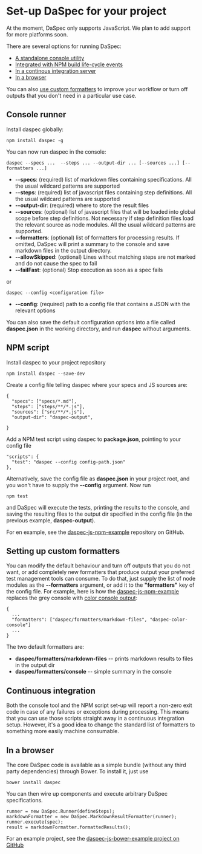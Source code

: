 # Set-up DaSpec for your project

At the moment, DaSpec only supports JavaScript. We plan to add support for more platforms soon.

There are several options for running DaSpec:

* [A standalone console utility](#console-runner)
* [Integrated with NPM build life-cycle events](#npm-script)
* [In a continous integration server](#continuous-integration)
* [In a browser](#in-a-browser)

You can also [use custom formatters](#setting-up-custom-formatters) to improve your workflow or turn off outputs that you don't need in a particular use case.

## Console runner

Install daspec globally:

    npm install daspec -g

You can now run daspec in the console:

    daspec --specs ...  --steps ... --output-dir ... [--sources ...] [--formatters ...]

* __--specs__: (required) list of markdown files containing specifications. All the usual wildcard patterns are supported
* __--steps__: (required) list of javascript files containing step definitions. All the usual wildcard patterns are supported
* __--output-dir__: (required) where to store the result files
* __--sources__: (optional) list of javascript files that will be loaded into global scope before step definitions. Not necessary if step definition files load the relevant source as node modules. All the usual wildcard patterns are supported.
* __--formatters__: (optional) list of formatters for processing results. If omitted, DaSpec will print a summary to the console and save markdown files in the output directory.
* __--allowSkipped__: (optional) Lines without matching steps are not marked and do not cause the spec to fail 
* __--failFast__: (optional) Stop execution as soon as a spec fails

or

	daspec --config <configuration file>

* __--config__: (required) path to a config file that contains a JSON with the relevant options

You can also save the default configuration options into a file called __daspec.json__ in the working directory, and run __daspec__ without arguments.

## NPM script

Install daspec to your project repository

    npm install daspec --save-dev

Create a config file telling daspec where your specs and JS sources are:

    {
      "specs": ["specs/*.md"],
      "steps": ["steps/**/*.js"],
      "sources": ["src/**/*.js"],
      "output-dir": "daspec-output",

    }

Add a NPM test script using daspec to __package.json__, pointing to your config file

    "scripts": {
      "test": "daspec --config config-path.json"
    },

Alternatively, save the config file as __daspec.json__ in your project root, and you won't have to supply the __--config__ argument. Now run

    npm test

and DaSpec will execute the tests, printing the results to the console, and saving the resulting files to the output dir specified in the config file (in the previous example, __daspec-output__).

For en example, see the [daspec-js-npm-example](https://github.com/daspec/daspec-js-npm-example) repository on GitHub.

## Setting up custom formatters

You can modify the default behaviour and turn off outputs that you do not want, or add completely new formatters that produce output your preferred test management tools can consume. To do that, just supply the list of node modules as the __--formatters__ argument, or add it to the __"formatters"__ key of the config file. For example, here is how the [daspec-js-npm-example](https://github.com/daspec/daspec-js-npm-example) replaces the grey console with [color console output](https://github.com/daspec/daspec-js-color-console-formatter):

    {
      ...
      "formatters": ["daspec/formatters/markdown-files", "daspec-color-console"]
      ...
    }

The two default formatters are:

* __daspec/formatters/markdown-files__ -- prints markdown results to files in the output dir
* __daspec/formatters/console__ -- simple summary in the console


## Continuous integration

Both the console tool and the NPM script set-up will report a non-zero exit code in case of any failures or exceptions during processing. This means that you can use those scripts straight away in a continuous integration setup. However, it's a good idea to change the standard list of formatters to something more easily machine consumable.


## In a browser

The core DaSpec code is available as a simple bundle (without any third party dependencies) through Bower. To install it, just use

    bower install daspec

You can then wire up components and execute arbitrary DaSpec specifications.

    runner = new DaSpec.Runner(defineSteps);
    markdownFormatter = new DaSpec.MarkdownResultFormatter(runner);
    runner.execute(spec);
    result = markdownFormatter.formattedResults();

For an example project, see the [daspec-js-bower-example project on GitHub](https://github.com/daspec/daspec-js-bower-example)


